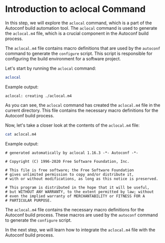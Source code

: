 # Introduction to aclocal Command

In this step, we will explore the `aclocal` command, which is a part of the Autoconf build automation tool. The `aclocal` command is used to generate the `aclocal.m4` file, which is a crucial component in the Autoconf build process.

The `aclocal.m4` file contains macro definitions that are used by the `autoconf` command to generate the `configure` script. This script is responsible for configuring the build environment for a software project.

Let's start by running the `aclocal` command:

```bash
aclocal
```

Example output:

```
aclocal: creating ./aclocal.m4
```

As you can see, the `aclocal` command has created the `aclocal.m4` file in the current directory. This file contains the necessary macro definitions for the Autoconf build process.

Now, let's take a closer look at the contents of the `aclocal.m4` file:

```bash
cat aclocal.m4
```

Example output:

```
# generated automatically by aclocal 1.16.3 -*- Autoconf -*-

# Copyright (C) 1996-2020 Free Software Foundation, Inc.

# This file is free software; the Free Software Foundation
# gives unlimited permission to copy and/or distribute it,
# with or without modifications, as long as this notice is preserved.

# This program is distributed in the hope that it will be useful,
# but WITHOUT ANY WARRANTY, to the extent permitted by law; without
# even the implied warranty of MERCHANTABILITY or FITNESS FOR A
# PARTICULAR PURPOSE.
```

The `aclocal.m4` file contains the necessary macro definitions for the Autoconf build process. These macros are used by the `autoconf` command to generate the `configure` script.

In the next step, we will learn how to integrate the `aclocal.m4` file with the Autoconf build process.
